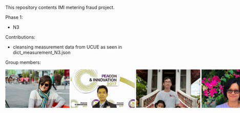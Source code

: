 This repository contents IMI metering fraud project.


Phase 1:
 * N3

Contributions:
  * cleansing measurement data from UCUE as seen in dict_measurement_N3.json




Group members:

<div style="width:830px; background-color:white; height:120px; overflow:auto;">
  <div style="width: 2000px; height: 90px;">
    <img src="member/1.png" width="200" height="200">
    <img src="member/2.png" width="200" height="200">
    <img src="member/3.png" width="200" height="200">
    <img src="member/4.png" width="200" height="200">
    <img src="member/5.png" width="200" height="200">
    <img src="member/6.png" width="200" height="200">
    <img src="member/7.png" width="200" height="200">
    <img src="member/8.png" width="200" height="200">
    <img src="member/9.png" width="200" height="200">
    <img src="member/10.png" width="200" height="200">
    <img src="member/11.png" width="200" height="200">
  </div>
</div>
